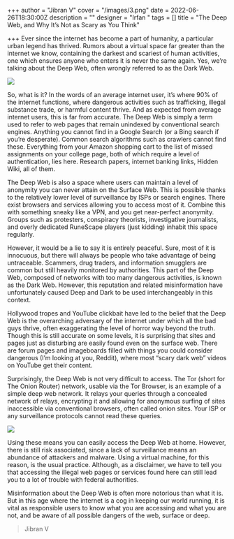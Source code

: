 +++
author = "Jibran V"
cover = "/images/3.png"
date = 2022-06-26T18:30:00Z
description = ""
designer = "Irfan "
tags = []
title = "The Deep Web, and Why It’s Not as Scary as You Think"

+++
Ever since the internet has become a part of humanity, a particular urban legend has thrived. Rumors about a virtual space far greater than the internet we know, containing the darkest and scariest of human activities, one which ensures anyone who enters it is never the same again. Yes, we’re talking about the Deep Web, often wrongly referred to as the Dark Web.

![](/images/1-1.jpg)

So, what is it? In the words of an average internet user, it’s where 90% of the internet functions, where dangerous activities such as trafficking, illegal substance trade, or harmful content thrive. And as expected from average internet users, this is far from accurate. The Deep Web is simply a term used to refer to web pages that remain unindexed by conventional search engines. Anything you cannot find in a Google Search (or a Bing search if you’re desperate). Common search algorithms such as crawlers cannot find these. Everything from your Amazon shopping cart to the list of missed assignments on your college page, both of which require a level of authentication, lies here. Research papers, internet banking links, Hidden Wiki, all of them.

The Deep Web is also a space where users can maintain a level of anonymity you can never attain on the Surface Web. This is possible thanks to the relatively lower level of surveillance by ISPs or search engines. There exist browsers and services allowing you to access most of it. Combine this with something sneaky like a VPN, and you get near-perfect anonymity. Groups such as protesters, conspiracy theorists, investigative journalists, and overly dedicated RuneScape players (just kidding) inhabit this space regularly.

However, it would be a lie to say it is entirely peaceful. Sure, most of it is innocuous, but there will always be people who take advantage of being untraceable. Scammers, drug traders, and information smugglers are common but still heavily monitored by authorities. This part of the Deep Web, composed of networks with too many dangerous activities, is known as the Dark Web. However, this reputation and related misinformation have unfortunately caused Deep and Dark to be used interchangeably in this context.

Hollywood tropes and YouTube clickbait have led to the belief that the Deep Web is the overarching adversary of the internet under which all the bad guys thrive, often exaggerating the level of horror way beyond the truth. Though this is still accurate on some levels, it is surprising that sites and pages just as disturbing are easily found even on the surface web. There are forum pages and imageboards filled with things you could consider dangerous (I’m looking at you, Reddit), where most “scary dark web” videos on YouTube get their content.

Surprisingly, the Deep Web is not very difficult to access. The Tor (short for The Onion Router) network, usable via the Tor Browser, is an example of a simple deep web network. It relays your queries through a concealed network of relays, encrypting it and allowing for anonymous surfing of sites inaccessible via conventional browsers, often called onion sites. Your ISP or any surveillance protocols cannot read these queries.

![](/images/2.jpg)

Using these means you can easily access the Deep Web at home. However, there is still risk associated, since a lack of surveillance means an abundance of attackers and malware. Using a virtual machine, for this reason, is the usual practice. Although, as a disclaimer, we have to tell you that accessing the illegal web pages or services found here can still lead you to a lot of trouble with federal authorities.

Misinformation about the Deep Web is often more notorious than what it is. But in this age where the internet is a cog in keeping our world running, it is vital as responsible users to know what you are accessing and what you are not, and be aware of all possible dangers of the web, surface or deep.

> Jibran V